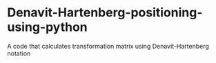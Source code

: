 # Denavit-Hartenberg-positioning-using-python
A code that calculates transformation matrix using Denavit-Hartenberg notation 
